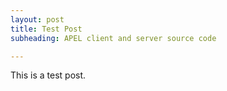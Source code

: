 ```yaml
---
layout: post
title: Test Post
subheading: APEL client and server source code

---
```


This is a test post.

